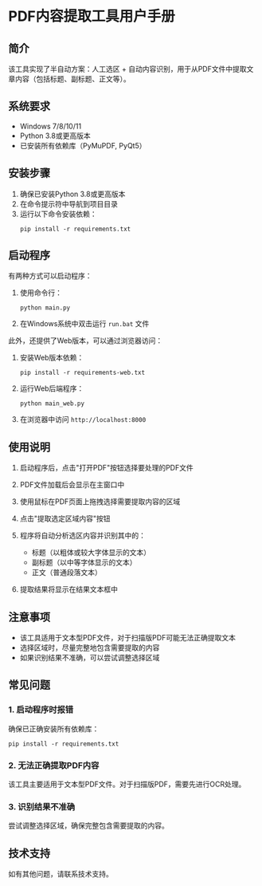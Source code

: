 # PDF内容提取工具用户手册

## 简介

该工具实现了半自动方案：人工选区 + 自动内容识别，用于从PDF文件中提取文章内容（包括标题、副标题、正文等）。

## 系统要求

- Windows 7/8/10/11
- Python 3.8或更高版本
- 已安装所有依赖库（PyMuPDF, PyQt5）

## 安装步骤

1. 确保已安装Python 3.8或更高版本
2. 在命令提示符中导航到项目目录
3. 运行以下命令安装依赖：
   ```
   pip install -r requirements.txt
   ```

## 启动程序

有两种方式可以启动程序：

1. 使用命令行：
   ```
   python main.py
   ```

2. 在Windows系统中双击运行 `run.bat` 文件

此外，还提供了Web版本，可以通过浏览器访问：

1. 安装Web版本依赖：
   ```
   pip install -r requirements-web.txt
   ```

2. 运行Web后端程序：
   ```
   python main_web.py
   ```

3. 在浏览器中访问 `http://localhost:8000`

## 使用说明

1. 启动程序后，点击"打开PDF"按钮选择要处理的PDF文件

2. PDF文件加载后会显示在主窗口中

3. 使用鼠标在PDF页面上拖拽选择需要提取内容的区域

4. 点击"提取选定区域内容"按钮

5. 程序将自动分析选区内容并识别其中的：
   - 标题（以粗体或较大字体显示的文本）
   - 副标题（以中等字体显示的文本）
   - 正文（普通段落文本）

6. 提取结果将显示在结果文本框中

## 注意事项

- 该工具适用于文本型PDF文件，对于扫描版PDF可能无法正确提取文本
- 选择区域时，尽量完整地包含需要提取的内容
- 如果识别结果不准确，可以尝试调整选择区域

## 常见问题

### 1. 启动程序时报错

确保已正确安装所有依赖库：
```
pip install -r requirements.txt
```

### 2. 无法正确提取PDF内容

该工具主要适用于文本型PDF文件。对于扫描版PDF，需要先进行OCR处理。

### 3. 识别结果不准确

尝试调整选择区域，确保完整包含需要提取的内容。

## 技术支持

如有其他问题，请联系技术支持。